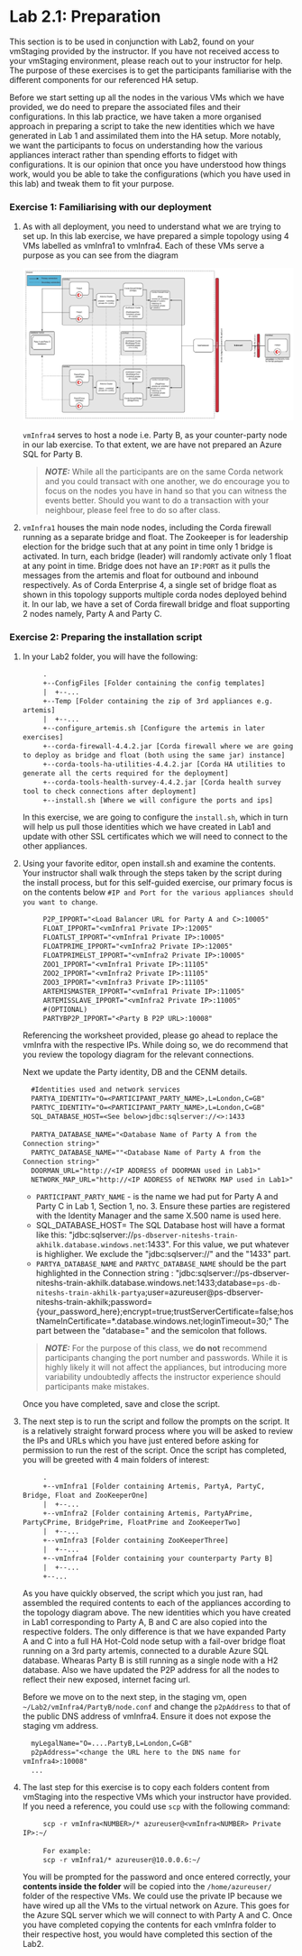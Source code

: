 # Lab 2.1: Preparation

This section is to be used in conjunction with Lab2, found on your vmStaging provided by the instructor. 
If you have not received access to your vmStaging environment, please reach out to your instructor for help. 
The purpose of these exercises is to get the participants familiarise with the different components for our referenced HA setup.    

Before we start setting up all the nodes in the various VMs which we have provided, we do need to prepare the associated files and their configurations. 
In this lab practice, we have taken a more organised approach in preparing a script to take the new identities which we have generated in Lab 1 and assimilated them into the HA setup.
More notably, we want the participants to focus on understanding how the various appliances interact rather than spending efforts to fidget with configurations.
It is our opinion that once you have understood how things work, would you be able to take the configurations (which you have used in this lab) and tweak them to fit your purpose.

### Exercise 1: Familiarising with our deployment
1. As with all deployment, you need to understand what we are trying to set up. 
In this lab exercise, we have prepared a simple topology using 4 VMs labelled as vmInfra1 to vmInfra4. 
Each of these VMs serve a purpose as you can see from the diagram

    ![alt text](./images/topology.jpg "Our Deployment")
    
    `vmInfra4` serves to host a node i.e. Party B, as your counter-party node in our lab exercise. To that extent, we are have not prepared an Azure SQL for Party B. 
    > **_NOTE:_** While all the participants are on the same Corda network and you could transact with one another, we do encourage you to focus on the nodes you have in hand so that you can witness the events better.
    Should you want to do a transaction with your neighbour, please feel free to do so after class.
    
2. `vmInfra1` houses the main node nodes, including the Corda firewall running as a separate bridge and float. 
The Zookeeper is for leadership election for the bridge such that at any point in time only 1 bridge is activated.
In turn, each bridge (leader) will randomly activate only 1 float at any point in time. 
Bridge does not have an `IP:PORT` as it pulls the messages from the artemis and float for outbound and inbound respectively.
As of Corda Enterprise 4, a single set of bridge float as shown in this topology supports multiple corda nodes deployed behind it. 
In our lab, we have a set of Corda firewall bridge and float supporting 2 nodes namely, Party A and Party C.

### Exercise 2: Preparing the installation script
1. In your Lab2 folder, you will have the following:
   ```
        .
        +--ConfigFiles [Folder containing the config templates]
        |  +--...
        +--Temp [Folder containing the zip of 3rd appliances e.g. artemis]
        |  +--...
        +--configure_artemis.sh [Configure the artemis in later exercises] 
        +--corda-firewall-4.4.2.jar [Corda firewall where we are going to deploy as bridge and float (both using the same jar) instance]
        +--corda-tools-ha-utilities-4.4.2.jar [Corda HA utilities to generate all the certs required for the deployment]
        +--corda-tools-health-survey-4.4.2.jar [Corda health survey tool to check connections after deployment]
        +--install.sh [Where we will configure the ports and ips]
   ```             
   In this exercise, we are going to configure the `install.sh`, which in turn will help us pull those identities which we have created in Lab1 and update with other SSL certificates which we will need to connect to the other appliances.

2. Using your favorite editor, open install.sh and examine the contents. 
Your instructor shall walk through the steps taken by the script during the install process, but for this self-guided exercise, our primary focus is on the contents below `#IP and Port for the various appliances should you want to change`.
   ```` 
        P2P_IPPORT="<Load Balancer URL for Party A and C>:10005"
        FLOAT_IPPORT="<vmInfra1 Private IP>:12005"
        FLOATLST_IPPORT="<vmInfra1 Private IP>:10005"
        FLOATPRIME_IPPORT="<vmInfra2 Private IP>:12005"
        FLOATPRIMELST_IPPORT="<vmInfra2 Private IP>:10005"
        ZOO1_IPPORT="<vmInfra1 Private IP>:11105"
        ZOO2_IPPORT="<vmInfra2 Private IP>:11105"
        ZOO3_IPPORT="<vmInfra3 Private IP>:11105"
        ARTEMISMASTER_IPPORT="<vmInfra1 Private IP>:11005"
        ARTEMISSLAVE_IPPORT="<vmInfra2 Private IP>:11005"
        #(OPTIONAL)
        PARTYBP2P_IPPORT="<Party B P2P URL>:10008"
   ````
   Referencing the worksheet provided, please go ahead to replace the vmInfra<NUMBER> with the respective IPs.
   While doing so, we do recommend that you review the topology diagram for the relevant connections.


   Next we update the Party identity, DB and the CENM details.

   ```
     #Identities used and network services
     PARTYA_IDENTITY="O=<PARTICIPANT_PARTY_NAME>,L=London,C=GB"
     PARTYC_IDENTITY="O=<PARTICIPANT_PARTY_NAME>,L=London,C=GB"
     SQL_DATABASE_HOST=<See below>jdbc:sqlserver://<>:1433
     
     PARTYA_DATABASE_NAME="<Database Name of Party A from the Connection string>"
     PARTYC_DATABASE_NAME=""<Database Name of Party A from the Connection string>"
     DOORMAN_URL="http://<IP ADDRESS of DOORMAN used in Lab1>"
     NETWORK_MAP_URL="http://<IP ADDRESS of NETWORK MAP used in Lab1>"
   ```


   - `PARTICIPANT_PARTY_NAME` - is the name we had put for Party A and Party C in Lab 1, Section 1, no. 3. Ensure these parties are registered with the Identity Manager and the same X.500 name is used here. 
   - SQL_DATABASE_HOST= The SQL Database host will have a format like this: "jdbc:sqlserver://`ps-dbserver-niteshs-train-akhilk.database.windows.net`:1433". For this value, we put whatever is highligher. We exclude the "jdbc:sqlserver://" and the "1433" part. 
   - `PARTYA_DATABASE_NAME` and `PARTYC_DATABASE_NAME` should be the part highlighted in the Connection string : "jdbc:sqlserver://ps-dbserver-niteshs-train-akhilk.database.windows.net:1433;database=`ps-db-niteshs-train-akhilk-partya`;user=azureuser@ps-dbserver-niteshs-train-akhilk;password={your_password_here};encrypt=true;trustServerCertificate=false;hostNameInCertificate=*.database.windows.net;loginTimeout=30;" The part between the "database=" and the semicolon that follows.


   > **_NOTE:_** For the purpose of this class, we **do not** recommend participants changing the port number and passwords.
   While it is highly likely it will not affect the appliances, but introducing more variability undoubtedly affects the instructor experience should participants make mistakes.   
   
   Once you have completed, save and close the script.

1. The next step is to run the script and follow the prompts on the script.
It is a relatively straight forward process where you will be asked to review the IPs and URLs which you have just entered before asking for permission to run the rest of the script.
Once the script has completed, you will be greeted with 4 main folders of interest:
   ```
        .
        +--vmInfra1 [Folder containing Artemis, PartyA, PartyC, Bridge, Float and ZooKeeperOne]
        |  +--...
        +--vmInfra2 [Folder containing Artemis, PartyAPrime, PartyCPrime, BridgePrime, FloatPrime and ZooKeeperTwo]
        |  +--...
        +--vmInfra3 [Folder containing ZooKeeperThree]
        |  +--...
        +--vmInfra4 [Folder containing your counterparty Party B]
        |  +--...
        +--...
   ```             
   As you have quickly observed, the script which you just ran, had assembled the required contents to each of the appliances according to the topology diagram above.
   The new identities which you have created in Lab1 corresponding to Party A, B and C are also copied into the respective folders. 
   The only difference is that we have expanded Party A and C into a full HA Hot-Cold node setup with a fail-over bridge float running on a 3rd party artemis, connected to a durable Azure SQL database.
   Whearas Party B is still running as a single node with a H2 database. Also we have updated the P2P address for all the nodes to reflect their new exposed, internet facing url.


   Before we move on to the next step, in the staging vm, open `~/Lab2/vmInfra4/PartyB/node.conf` and change the `p2pAddress` to that of the public DNS address of vmInfra4. Ensure it does not expose the staging vm address.

   ```
     myLegalName="O=....PartyB,L=London,C=GB"
     p2pAddress="<change the URL here to the DNS name for vmInfra4>:10008"
     ...
   ```



4. The last step for this exercise is to copy each folders content from vmStaging into the respective VMs which your instructor have provided. 
If you need a reference, you could use `scp` with the following command:
   ```
        scp -r vmInfra<NUMBER>/* azureuser@<vmInfra<NUMBER> Private IP>:~/
            
        For example:
        scp -r vmInfra1/* azureuser@10.0.0.6:~/    
   ```             
   You will be prompted for the password and once entered correctly, your **contents inside the folder** will be copied into the `/home/azureuser/` folder of the respective VMs.
   We could use the private IP because we have wired up all the VMs to the virtual network on Azure. This goes for the Azure SQL server which we will connect to with Party A and C.
   Once you have completed copying the contents for each vmInfra folder to their respective host, you would have completed this section of the Lab2.

    
   